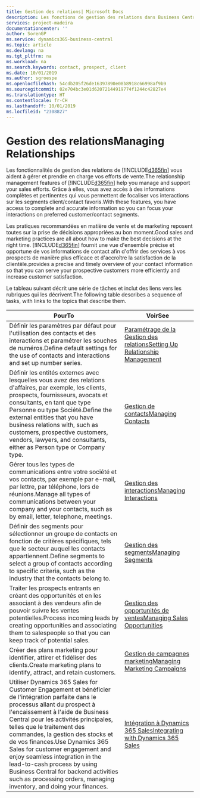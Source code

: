 ```yaml
---
title: Gestion des relations| Microsoft Docs
description: Les fonctions de gestion des relations dans Business Central prennent en charge vos efforts en matière de vente et vous permettent d'accéder à des informations sur les contacts et les prospects afin de pouvoir servir vos clients efficacement.
services: project-madeira
documentationcenter: ''
author: SorenGP
ms.service: dynamics365-business-central
ms.topic: article
ms.devlang: na
ms.tgt_pltfrm: na
ms.workload: na
ms.search.keywords: contact, prospect, client
ms.date: 10/01/2019
ms.author: sgroespe
ms.openlocfilehash: 54cdb205f26de16397890e08b8918c66998af9b9
ms.sourcegitcommit: 02e704bc3e01d62072144919774f1244c42827e4
ms.translationtype: HT
ms.contentlocale: fr-CH
ms.lasthandoff: 10/01/2019
ms.locfileid: "2308827"
---
```

# <a name="managing-relationships"></a><span data-ttu-id="66d2e-103">Gestion des relations</span><span class="sxs-lookup"><span data-stu-id="66d2e-103">Managing Relationships</span></span>
<span data-ttu-id="66d2e-104">Les fonctionnalités de gestion des relations de [!INCLUDE[d365fin](includes/d365fin_md.md)] vous aident à gérer et prendre en charge vos efforts de vente.</span><span class="sxs-lookup"><span data-stu-id="66d2e-104">The relationship management features of [!INCLUDE[d365fin](includes/d365fin_md.md)] help you manage and support your sales efforts.</span></span> <span data-ttu-id="66d2e-105">Grâce à elles, vous avez accès à des informations complètes et pertinentes qui vous permettent de focaliser vos interactions sur les segments client/contact favoris.</span><span class="sxs-lookup"><span data-stu-id="66d2e-105">With these features, you have access to complete and accurate information so you can focus your interactions on preferred customer/contact segments.</span></span>

<span data-ttu-id="66d2e-106">Les pratiques recommandées en matière de vente et de marketing reposent toutes sur la prise de décisions appropriées au bon moment.</span><span class="sxs-lookup"><span data-stu-id="66d2e-106">Good sales and marketing practices are all about how to make the best decisions at the right time.</span></span> [!INCLUDE[d365fin](includes/d365fin_md.md)] <span data-ttu-id="66d2e-107">fournit une vue d'ensemble précise et opportune de vos informations de contact afin d'offrir des services à vos prospects de manière plus efficace et d'accroître la satisfaction de la clientèle.</span><span class="sxs-lookup"><span data-stu-id="66d2e-107">provides a precise and timely overview of your contact information so that you can serve your prospective customers more efficiently and increase customer satisfaction.</span></span>

<span data-ttu-id="66d2e-108">Le tableau suivant décrit une série de tâches et inclut des liens vers les rubriques qui les décrivent.</span><span class="sxs-lookup"><span data-stu-id="66d2e-108">The following table describes a sequence of tasks, with links to the topics that describe them.</span></span>  

| <span data-ttu-id="66d2e-109">Pour</span><span class="sxs-lookup"><span data-stu-id="66d2e-109">To</span></span> | <span data-ttu-id="66d2e-110">Voir</span><span class="sxs-lookup"><span data-stu-id="66d2e-110">See</span></span> |
| --- | --- |
|<span data-ttu-id="66d2e-111">Définir les paramètres par défaut pour l'utilisation des contacts et des interactions et paramétrer les souches de numéros.</span><span class="sxs-lookup"><span data-stu-id="66d2e-111">Define default settings for the use of contacts and interactions and set up number series.</span></span>|[<span data-ttu-id="66d2e-112">Paramétrage de la Gestion des relations</span><span class="sxs-lookup"><span data-stu-id="66d2e-112">Setting Up Relationship Management</span></span>](marketing-setup-marketing.md)|
|<span data-ttu-id="66d2e-113">Définir les entités externes avec lesquelles vous avez des relations d'affaires, par exemple, les clients, prospects, fournisseurs, avocats et consultants, en tant que type Personne ou type Société.</span><span class="sxs-lookup"><span data-stu-id="66d2e-113">Define the external entities that you have business relations with, such as customers, prospective customers, vendors, lawyers, and consultants, either as Person type or Company type.</span></span>|[<span data-ttu-id="66d2e-114">Gestion de contacts</span><span class="sxs-lookup"><span data-stu-id="66d2e-114">Managing Contacts</span></span>](marketing-contacts.md)|
|<span data-ttu-id="66d2e-115">Gérer tous les types de communications entre votre société et vos contacts, par exemple par e-mail, par lettre, par téléphone, lors de réunions.</span><span class="sxs-lookup"><span data-stu-id="66d2e-115">Manage all types of communications between your company and your contacts, such as by email, letter, telephone, meetings.</span></span>|[<span data-ttu-id="66d2e-116">Gestion des interactions</span><span class="sxs-lookup"><span data-stu-id="66d2e-116">Managing Interactions</span></span>](marketing-interactions.md)|
|<span data-ttu-id="66d2e-117">Définir des segments pour sélectionner un groupe de contacts en fonction de critères spécifiques, tels que le secteur auquel les contacts appartiennent.</span><span class="sxs-lookup"><span data-stu-id="66d2e-117">Define segments to select a group of contacts according to specific criteria, such as the industry that the contacts belong to.</span></span>|[<span data-ttu-id="66d2e-118">Gestion des segments</span><span class="sxs-lookup"><span data-stu-id="66d2e-118">Managing Segments</span></span>](marketing-segments.md)|
|<span data-ttu-id="66d2e-119">Traiter les prospects entrants en créant des opportunités et en les associant à des vendeurs afin de pouvoir suivre les ventes potentielles.</span><span class="sxs-lookup"><span data-stu-id="66d2e-119">Process incoming leads by creating opportunities and associating them to salespeople so that you can keep track of potential sales.</span></span>|[<span data-ttu-id="66d2e-120">Gestion des opportunités de ventes</span><span class="sxs-lookup"><span data-stu-id="66d2e-120">Managing Sales Opportunities</span></span>](marketing-manage-sales-opportunities.md)|
|<span data-ttu-id="66d2e-121">Créer des plans marketing pour identifier, attirer et fidéliser des clients.</span><span class="sxs-lookup"><span data-stu-id="66d2e-121">Create marketing plans to identify, attract, and retain customers.</span></span>|[<span data-ttu-id="66d2e-122">Gestion de campagnes marketing</span><span class="sxs-lookup"><span data-stu-id="66d2e-122">Managing Marketing Campaigns</span></span>](marketing-campaigns.md)|
|<span data-ttu-id="66d2e-123">Utiliser Dynamics 365 Sales for Customer Engagement et bénéficier de l'intégration parfaite dans le processus allant du prospect à l'encaissement à l'aide de Business Central pour les activités principales, telles que le traitement des commandes, la gestion des stocks et de vos finances.</span><span class="sxs-lookup"><span data-stu-id="66d2e-123">Use Dynamics 365 Sales for customer engagement and enjoy seamless integration in the lead-to-cash process by using Business Central for backend activities such as processing orders, managing inventory, and doing your finances.</span></span>|[<span data-ttu-id="66d2e-124">Intégration à Dynamics 365 Sales</span><span class="sxs-lookup"><span data-stu-id="66d2e-124">Integrating with Dynamics 365 Sales</span></span>](marketing-integrate-dynamicscrm.md)|
